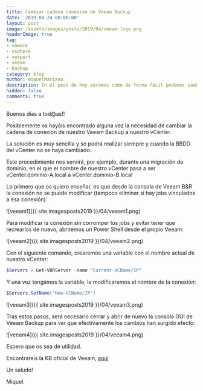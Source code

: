 ```yaml
---
title: Cambiar cadena conexión de Veeam Backup
date: '2019-04-24 00:00:00'
layout: post
image: /assets/images/posts/2019/04/veeam-logo.png
headerImage: true
tag:
- vmware
- vsphere
- vexpert
- veeam
- backup
category: blog
author: miquelMariano
description: En el post de hoy veremos como de forma fácil podemos cambiar la cadena de conexión a nuestro vCenter desde el Veeam Backup...
hidden: false
comments: true
---
```


Buenos días a tod@as!!

Posiblemente os hayáis encontrado alguna vez la necesidad de cambiar la cadena de conexión de nuestro Veeam Backup a nuestro vCenter.

La solución es muy sencilla y se podrá realizar siempre y cuando la BBDD del vCenter no se haya cambiado.

Este procedimiento nos servirá, por ejemplo, durante una migración de dominio, en el que el nombre de nuestro vCenter pasa a ser vCenter.dominio-A.local a vCenter.dominio-B.local

Lo primero que os quiero enseñar, es que desde la consola de Veeam B&R la conexión no se puede modificar (tampoco eliminar si hay jobs vinculados a esa conexión):

![veeam1]({{ site.imagesposts2019 }}/04/veeam1.png)

Para modificar la conexión sin corromper los jobs y evitar tener que recrearlos de nuevo, abriremos un Power Shell desde el propio Veeam:

![veeam2]({{ site.imagesposts2019 }}/04/veeam2.png)

Con el siguiente comando, crearemos una variable con el nombre actual de nuestro vCenter:

```powershell
$Servers = Get-VBRServer -name "Current-VCName/IP"
```

Y una vez tengamos la variable, le modificaremos el nombre de la conexión:

```powershell
$Servers.SetName("New-VCName/IP")
```

![veeam3]({{ site.imagesposts2019 }}/04/veeam3.png)

Tras estos pasos, será necesario cerrar y abrir de nuevo la consola GUI de Veeam Backup para ver que efectivamente los cambios han surgido efecto:

![veeam4]({{ site.imagesposts2019 }}/04/veeam4.png)

Espero que os sea de utilidad.

Encontrareis la KB oficial de Veeam, [aquí](https://www.veeam.com/kb1905)

Un saludo!

Miquel.


